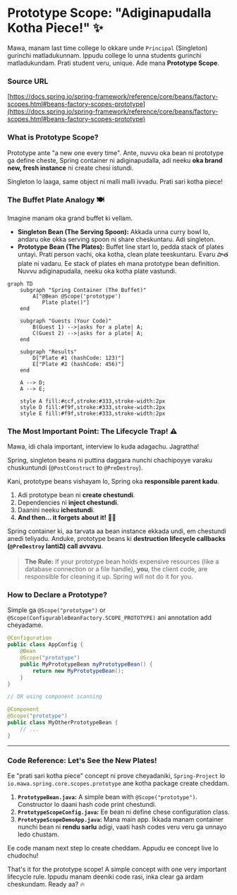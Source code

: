 # Prototype Scope: "Adiginapudalla Kotha Piece!" ✨

Mawa, manam last time college lo okkare unde `Principal` (Singleton) gurinchi matladukunnam. Ippudu college lo unna students gurinchi matladukundam. Prati student veru, unique. Ade mana **Prototype Scope**.

### Source URL
[https://docs.spring.io/spring-framework/reference/core/beans/factory-scopes.html#beans-factory-scopes-prototype](https://docs.spring.io/spring-framework/reference/core/beans/factory-scopes.html#beans-factory-scopes-prototype)

### What is Prototype Scope?
Prototype ante "a new one every time". Ante, nuvvu oka bean ni prototype ga define cheste, Spring container ni adiginapudalla, adi neeku **oka brand new, fresh instance** ni create chesi istundi.

Singleton lo laaga, same object ni malli malli ivvadu. Prati sari kotha piece!

### The Buffet Plate Analogy 🍽️
Imagine manam oka grand buffet ki vellam.
*   **Singleton Bean (The Serving Spoon):** Akkada unna curry bowl lo, andaru oke okka serving spoon ni share cheskuntaru. Adi singleton.
*   **Prototype Bean (The Plates):** Buffet line start lo, pedda stack of plates untayi. Prati person vachi, oka kotha, clean plate teeskuntaru. Evaru పాత plate ni vadaru. Ee stack of plates eh mana prototype bean definition. Nuvvu adiginapudalla, neeku oka kotha plate vastundi.

```mermaid
graph TD
    subgraph "Spring Container (The Buffet)"
        A["@Bean @Scope('prototype')
           Plate plate()"]
    end

    subgraph "Guests (Your Code)"
        B(Guest 1) -->|asks for a plate| A;
        C(Guest 2) -->|asks for a plate| A;
    end

    subgraph "Results"
        D["Plate #1 (hashCode: 123)"]
        E["Plate #2 (hashCode: 456)"]
    end

    A --> D;
    A --> E;

    style A fill:#ccf,stroke:#333,stroke-width:2px
    style D fill:#f9f,stroke:#333,stroke-width:2px
    style E fill:#f9f,stroke:#333,stroke-width:2px
```

### The Most Important Point: The Lifecycle Trap! ⚠️
Mawa, idi chala important, interview lo kuda adagachu. Jagrattha!

Spring, singleton beans ni puttina daggara nunchi chachipoyye varaku chuskuntundi (`@PostConstruct` to `@PreDestroy`).

Kani, prototype beans vishayam lo, Spring oka **responsible parent kadu**.
1.  Adi prototype bean ni **create chestundi**.
2.  Dependencies ni **inject chestundi**.
3.  Daanini neeku **ichestundi**.
4.  **And then... it forgets about it!** 🤷‍♂️

Spring container ki, aa tarvata aa bean instance ekkada undi, em chestundi anedi teliyadu. Anduke, prototype beans ki **destruction lifecycle callbacks (`@PreDestroy` lantiవి) call avvavu**.

> **The Rule:** If your prototype bean holds expensive resources (like a database connection or a file handle), **you**, the client code, are responsible for cleaning it up. Spring will not do it for you.

### How to Declare a Prototype?
Simple ga `@Scope("prototype")` or `@Scope(ConfigurableBeanFactory.SCOPE_PROTOTYPE)` ani annotation add cheyadame.

```java
@Configuration
public class AppConfig {
    @Bean
    @Scope("prototype")
    public MyPrototypeBean myPrototypeBean() {
        return new MyPrototypeBean();
    }
}

// OR using component scanning

@Component
@Scope("prototype")
public class MyOtherPrototypeBean {
    // ...
}
```

---
### Code Reference: Let's See the New Plates!
Ee "prati sari kotha piece" concept ni prove cheyadaniki, `Spring-Project` lo `io.mawa.spring.core.scopes.prototype` ane kotha package create cheddam.

1.  **`PrototypeBean.java`:** A simple bean with `@Scope("prototype")`. Constructor lo daani hash code print chestundi.
2.  **`PrototypeScopeConfig.java`:** Ee bean ni define chese configuration class.
3.  **`PrototypeScopeDemoApp.java`:** Mana main app. Ikkada manam container nunchi bean ni **rendu sarlu** adigi, vaati hash codes veru veru ga unnayo ledo chustam.

Ee code manam next step lo create cheddam. Appudu ee concept live lo chudochu!

That's it for the prototype scope! A simple concept with one very important lifecycle rule. Ippudu manam deeniki code rasi, inka clear ga ardam cheskundam. Ready aa? 🔥

